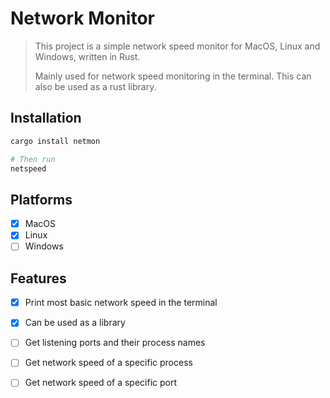 # Network Monitor

> This project is a simple network speed monitor for MacOS, Linux and Windows, written in Rust.
>
> Mainly used for network speed monitoring in the terminal. This can also be used as a rust library.

## Installation

```bash
cargo install netmon

# Then run
netspeed
```

## Platforms

- [x] MacOS
- [x] Linux
- [ ] Windows

## Features

- [x] Print most basic network speed in the terminal
- [x] Can be used as a library
- [ ] Get listening ports and their process names
- [ ] Get network speed of a specific process
- [ ] Get network speed of a specific port

